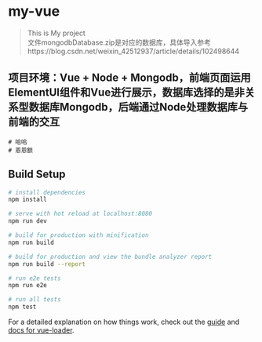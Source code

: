 # my-vue
> This is My project  
文件mongodbDatabase.zip是对应的数据库，具体导入参考https://blog.csdn.net/weixin_42512937/article/details/102498644

  

## 项目环境：Vue + Node + Mongodb，前端页面运用ElementUI组件和Vue进行展示，数据库选择的是非关系型数据库Mongodb，后端通过Node处理数据库与前端的交互
```
# 哈哈
# 恩恩额
```


## Build Setup

``` bash
# install dependencies
npm install

# serve with hot reload at localhost:8080
npm run dev

# build for production with minification
npm run build

# build for production and view the bundle analyzer report
npm run build --report

# run e2e tests
npm run e2e

# run all tests
npm test
```

For a detailed explanation on how things work, check out the [guide](http://vuejs-templates.github.io/webpack/) and [docs for vue-loader](http://vuejs.github.io/vue-loader).
